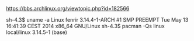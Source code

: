 https://bbs.archlinux.org/viewtopic.php?id=182566

sh-4.3$ uname -a
Linux fenrir 3.14.4-1-ARCH #1 SMP PREEMPT Tue May 13 16:41:39 CEST 2014 x86_64 GNU/Linux
sh-4.3$ pacman -Qs linux
local/linux 3.14.5-1 (base)
